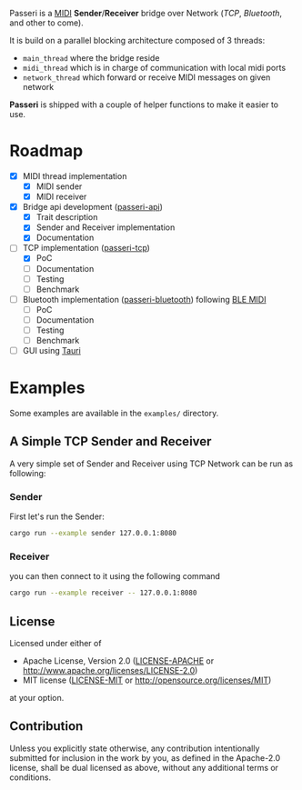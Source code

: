 Passeri is a [MIDI](https://en.wikipedia.org/wiki/MIDI) **Sender**/**Receiver** bridge over Network (*TCP*, *Bluetooth*, and other to come).

It is build on a parallel blocking architecture composed of 3 threads:
- `main_thread` where the bridge reside
- `midi_thread` which is in charge of communication with local midi ports
- `network_thread` which forward or receive MIDI messages on given network

**Passeri** is shipped with a couple of helper functions to make it easier to use.

# Roadmap
- [X] MIDI thread implementation
	- [x] MIDI sender
	- [x] MIDI receiver
- [X] Bridge api development ([passeri-api](passeri-api))
	- [x] Trait description
	- [x] Sender and Receiver implementation
	- [x] Documentation
- [ ] TCP implementation ([passeri-tcp](passeri-tcp))
	- [X] PoC
	- [ ] Documentation
	- [ ] Testing
	- [ ] Benchmark
- [ ] Bluetooth implementation ([passeri-bluetooth](passeri-bluetooth)) following [BLE MIDI](https://hangar42.nl/wp-content/uploads/2017/10/BLE-MIDI-spec.pdf)
	- [ ] PoC
	- [ ] Documentation
	- [ ] Testing
	- [ ] Benchmark
- [ ] GUI using [Tauri](https://github.com/tauri-apps/tauri)

# Examples
Some examples are available in the `examples/` directory.

## A Simple TCP Sender and Receiver
A very simple set of Sender and Receiver using TCP Network can be run as following:

### Sender
First let's run the Sender:
```sh
cargo run --example sender 127.0.0.1:8080
```

### Receiver
you can then connect to it using the following command
```sh
cargo run --example receiver -- 127.0.0.1:8080
```

## License

Licensed under either of

 * Apache License, Version 2.0
   ([LICENSE-APACHE](LICENSE-APACHE) or http://www.apache.org/licenses/LICENSE-2.0)
 * MIT license
   ([LICENSE-MIT](LICENSE-MIT) or http://opensource.org/licenses/MIT)

at your option.

## Contribution

Unless you explicitly state otherwise, any contribution intentionally submitted
for inclusion in the work by you, as defined in the Apache-2.0 license, shall be
dual licensed as above, without any additional terms or conditions.
